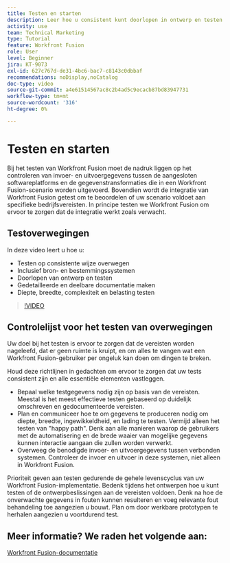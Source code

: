 ```yaml
---
title: Testen en starten
description: Leer hoe u consistent kunt doorlopen in ontwerp en testen en hoe u gedetailleerde en deelbare documentatie kunt maken wanneer u [!DNL Adobe Workfront Fusion].
activity: use
team: Technical Marketing
type: Tutorial
feature: Workfront Fusion
role: User
level: Beginner
jira: KT-9073
exl-id: 627c767d-de31-4bc6-bac7-c8143c0dbbaf
recommendations: noDisplay,noCatalog
doc-type: video
source-git-commit: a4e61514567ac8c2b4ad5c9ecacb87bd83947731
workflow-type: tm+mt
source-wordcount: '316'
ht-degree: 0%

---
```


# Testen en starten

Bij het testen van Workfront Fusion moet de nadruk liggen op het controleren van invoer- en uitvoergegevens tussen de aangesloten softwareplatforms en de gegevenstransformaties die in een Workfront Fusion-scenario worden uitgevoerd. Bovendien wordt de integratie van Workfront Fusion getest om te beoordelen of uw scenario voldoet aan specifieke bedrijfsvereisten. In principe testen we Workfront Fusion om ervoor te zorgen dat de integratie werkt zoals verwacht.

## Testoverwegingen

In deze video leert u hoe u:

* Testen op consistente wijze overwegen
* Inclusief bron- en bestemmingssystemen
* Doorlopen van ontwerp en testen
* Gedetailleerde en deelbare documentatie maken
* Diepte, breedte, complexiteit en belasting testen

>[!VIDEO](https://video.tv.adobe.com/v/335315/?quality=12&learn=on)

## Controlelijst voor het testen van overwegingen

Uw doel bij het testen is ervoor te zorgen dat de vereisten worden nageleefd, dat er geen ruimte is kruipt, en om alles te vangen wat een Workfront Fusion-gebruiker per ongeluk kan doen om dingen te breken.

Houd deze richtlijnen in gedachten om ervoor te zorgen dat uw tests consistent zijn en alle essentiële elementen vastleggen.

* Bepaal welke testgegevens nodig zijn op basis van de vereisten. Meestal is het meest effectieve testen gebaseerd op duidelijk omschreven en gedocumenteerde vereisten.
* Plan en communiceer hoe te om gegevens te produceren nodig om diepte, breedte, ingewikkeldheid, en lading te testen. Vermijd alleen het testen van &quot;happy path&quot;. Denk aan alle manieren waarop de gebruikers met de automatisering en de brede waaier van mogelijke gegevens kunnen interactie aangaan die zullen worden verwerkt.
* Overweeg de benodigde invoer- en uitvoergegevens tussen verbonden systemen. Controleer de invoer en uitvoer in deze systemen, niet alleen in Workfront Fusion.

Prioriteit geven aan testen gedurende de gehele levenscyclus van uw Workfront Fusion-implementatie. Bedenk tijdens het ontwerpen hoe u kunt testen of de ontwerpbeslissingen aan de vereisten voldoen. Denk na hoe de onverwachte gegevens in fouten kunnen resulteren en voeg relevante fout behandeling toe aangezien u bouwt. Plan om door werkbare prototypen te herhalen aangezien u voortdurend test.

## Meer informatie? We raden het volgende aan:

[Workfront Fusion-documentatie](https://experienceleague.adobe.com/docs/workfront/using/adobe-workfront-fusion/workfront-fusion-2.html?lang=en)
